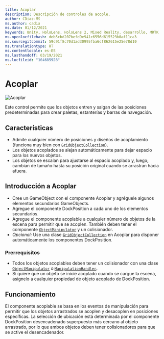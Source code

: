```yaml
---
title: Acoplar
description: Descripción de controles de acople.
author: CDiaz-MS
ms.author: cadia
ms.date: 01/12/2021
keywords: Unity, HoloLens, HoloLens 2, Mixed Reality, desarrollo, MRTK
ms.openlocfilehash: deb5cbd207befd9e941c6556d615523b0af11ca3
ms.sourcegitcommit: 59c91f8c70d1ad30995fba6cf862615e25e78d10
ms.translationtype: HT
ms.contentlocale: es-ES
ms.lasthandoff: 03/19/2021
ms.locfileid: "104685928"
---
```

# <a name="dock"></a>Acoplar

![Acoplar](../images/dock/MRTK_UX_Dock_Main.png)

Este control permite que los objetos entren y salgan de las posiciones predeterminadas para crear paletas, estanterías y barras de navegación.

## <a name="features"></a>Características

- Admite cualquier número de posiciones y diseños de acoplamiento (funciona muy bien con [`GridObjectCollection`](xref:Microsoft.MixedReality.Toolkit.Utilities.GridObjectCollection)).
- Los objetos acoplados se alejan automáticamente para dejar espacio para los nuevos objetos.
- Los objetos se escalan para ajustarse al espacio acoplado y, luego, cambian de tamaño hasta su posición original cuando se arrastran hacia afuera.

## <a name="getting-started-with-dock"></a>Introducción a Acoplar

- Cree un GameObject con el componente Acoplar y agréguele algunos elementos secundarios GameObjects.
- Agregue el componente DockPosition a cada uno de los elementos secundarios.
- Agregue el componente acoplable a cualquier número de objetos de la escena para permitir que se acoplen. También deben tener el componente [`ObjectManipulator`](xref:Microsoft.MixedReality.Toolkit.UI.ObjectManipulator) y un colisionador.
- *Opcional:* Use una clase [`GridObjectCollection`](xref:Microsoft.MixedReality.Toolkit.Utilities.GridObjectCollection) en Acoplar para disponer automáticamente los componentes DockPosition.

### <a name="prerequisites"></a>Prerrequisitos

- Todos los objetos acoplables deben tener un colisionador con una clase [`ObjectManipulator`](xref:Microsoft.MixedReality.Toolkit.UI.ObjectManipulator) o [`ManipulationHandler`](xref:Microsoft.MixedReality.Toolkit.UI.ManipulationHandler).
- Si quiere que un objeto se inicie acoplado cuando se cargue la escena, asígnelo a cualquier propiedad de objeto acoplado de DockPosition.

## <a name="how-it-works"></a>Funcionamiento

El componente acoplable se basa en los eventos de manipulación para permitir que los objetos arrastrados se acoplen y desacoplen en posiciones específicas. La selección de ubicación está determinada por el componente DockPosition desencadenado superpuesto más cercano al objeto arrastrado, por lo que ambos objetos deben tener colisionadores para que se active el desencadenador.

